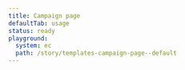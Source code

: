 ```yaml
---
title: Campaign page
defaultTab: usage
status: ready
playground:
  system: ec
  path: /story/templates-campaign-page--default
---
```

